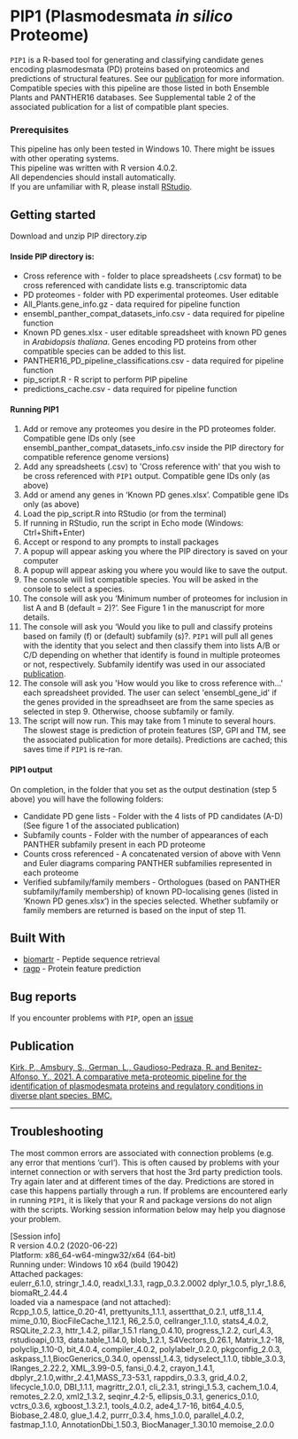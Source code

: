 # PIP1 (Plasmodesmata *in silico* Proteome)
`PIP1` is a R-based tool for generating and classifying candidate genes encoding plasmodesmata (PD) proteins based on proteomics and predictions of structural features. See our [publication](https://bmcbiol.biomedcentral.com/articles/10.1186/s12915-022-01331-1) for more information.  
Compatible species with this pipeline are those listed in both Ensemble Plants and PANTHER16 databases. See Supplemental table 2 of the associated publication for a list of compatible plant species.  
### Prerequisites
This pipeline has only been tested in Windows 10. There might be issues with other operating systems.  
This pipeline was written with R version 4.0.2.  
All dependencies should install automatically.  
If you are unfamiliar with R, please install [RStudio](https://rstudio.com/products/rstudio/download/).  
## Getting started
Download and unzip PIP directory.zip
#### Inside PIP directory is:  
- Cross reference with - folder to place spreadsheets (.csv format) to be cross referenced with candidate lists e.g. transcriptomic data
- PD proteomes - folder with PD experimental proteomes. User editable  
- All_Plants.gene_info.gz - data required for pipeline function  
- ensembl_panther_compat_datasets_info.csv - data required for pipeline function  
- Known PD genes.xlsx   - user editable spreadsheet with known PD genes in *Arabidopsis thaliana*. Genes encoding PD proteins from other compatible species can be added to this list.  
- PANTHER16_PD_pipeline_classifications.csv - data required for pipeline function  
- pip_script.R - R script to perform PIP pipeline  
- predictions_cache.csv - data required for pipeline function  
#### Running PIP1
1.	Add or remove any proteomes you desire in the PD proteomes folder. Compatible gene IDs only (see ensembl_panther_compat_datasets_info.csv inside the PIP directory for compatible reference genome versions)  
2.	Add any spreadsheets (.csv) to 'Cross reference with' that you wish to be cross referenced with `PIP1` output.  Compatible gene IDs only (as above)
3.	Add or amend any genes in ‘Known PD genes.xlsx’.  Compatible gene IDs only (as above)  
4.	Load the pip_script.R into RStudio (or from the terminal)  
5.	If running in RStudio, run the script in Echo mode (Windows: Ctrl+Shift+Enter)  
6.	Accept or respond to any prompts to install packages  
7.	A popup will appear asking you where the PIP directory is saved on your computer  
8.	A popup will appear asking you where you would like to save the output.  
9.	The console will list compatible species. You will be asked in the console to select a species.
10.	The console will ask you ‘Minimum number of proteomes for inclusion in list A and B (default = 2)?’. See Figure 1 in the manuscript for more details.  
11.	The console will ask you ‘Would you like to pull and classify proteins based on family (f) or (default) subfamily (s)?. `PIP1` will pull all genes with the identity that you select and then classify them into lists A/B or C/D depending on whether that identify is found in multiple proteomes or not, respectively. Subfamily identify was used in our associated [publication](https://www.biorxiv.org/content/10.1101/2021.05.04.442592v2).  
12.	The console will ask you 'How would you like to cross reference with...' each spreadsheet provided. The user can select 'ensembl_gene_id' if the genes provided in the spreadhseet are from the same species as selected in step 9. Otherwise, choose subfamily or family.
13.	The script will now run. This may take from 1 minute to several hours. The slowest stage is prediction of protein features (SP, GPI and TM, see the associated publication for more details). Predictions are cached; this saves time if `PIP1` is re-ran.   
#### PIP1 output
On completion, in the folder that you set as the output destination (step 5 above) you will have the following folders:  
- Candidate PD gene lists - Folder with the 4 lists of PD candidates (A-D) (See figure 1 of the associated publication)  
- Subfamily counts - Folder with the number of appearances of each PANTHER subfamily present in each PD proteome  
- Counts cross referenced - A concatenated version of above with Venn and Euler diagrams comparing PANTHER subfamilies represented in each proteome  
- Verified subfamily/family members - Orthologues (based on PANTHER subfamily/family membership) of known PD-localising genes (listed in ‘Known PD genes.xlsx’) in the species selected. Whether subfamily or family members are returned is based on the input of step 11.

## Built With

* [biomartr](https://github.com/ropensci/biomartr) - Peptide sequence retrieval
* [ragp](https://github.com/missuse/ragp) - Protein feature prediction

## Bug reports
If you encounter problems with `PIP`, open an [issue](https://github.com/PhilPlantMan/PIP/issues)

## Publication
[Kirk, P., Amsbury, S., German, L., Gaudioso-Pedraza, R. and Benitez-Alfonso, Y., 2021. A comparative meta-proteomic pipeline for the identification of plasmodesmata proteins and regulatory conditions in diverse plant species. BMC.](https://bmcbiol.biomedcentral.com/articles/10.1186/s12915-022-01331-1)
**********
## Troubleshooting
The most common errors are associated with connection problems (e.g. any error that mentions ‘curl’). This is often caused by problems with your internet connection or with servers that host the 3rd party prediction tools. Try again later and at different times of the day. Predictions are stored in case this happens partially through a run.
If problems are encountered early in running `PIP1`, it is likely that your R and package versions do not align with the scripts. Working session information below may help you diagnose your problem.

[Session info]  
R version 4.0.2 (2020-06-22)  
Platform: x86_64-w64-mingw32/x64 (64-bit)  
Running under: Windows 10 x64 (build 19042)  
Attached packages:  
eulerr_6.1.0, stringr_1.4.0, readxl_1.3.1, ragp_0.3.2.0002 dplyr_1.0.5, plyr_1.8.6, biomaRt_2.44.4   
loaded via a namespace (and not attached):  
Rcpp_1.0.5, lattice_0.20-41, prettyunits_1.1.1, assertthat_0.2.1, utf8_1.1.4, mime_0.10, BiocFileCache_1.12.1, R6_2.5.0, cellranger_1.1.0, stats4_4.0.2, RSQLite_2.2.3, httr_1.4.2, pillar_1.5.1         rlang_0.4.10, progress_1.2.2, curl_4.3, rstudioapi_0.13, data.table_1.14.0, blob_1.2.1, S4Vectors_0.26.1, Matrix_1.2-18, polyclip_1.10-0, bit_4.0.4, compiler_4.0.2, polylabelr_0.2.0, pkgconfig_2.0.3, askpass_1.1,BiocGenerics_0.34.0, openssl_1.4.3, tidyselect_1.1.0, tibble_3.0.3, IRanges_2.22.2, XML_3.99-0.5, fansi_0.4.2, crayon_1.4.1, dbplyr_2.1.0,withr_2.4.1,MASS_7.3-53.1, rappdirs_0.3.3, grid_4.0.2, lifecycle_1.0.0, DBI_1.1.1, magrittr_2.0.1, cli_2.3.1, stringi_1.5.3, cachem_1.0.4, remotes_2.2.0, xml2_1.3.2, seqinr_4.2-5, ellipsis_0.3.1, generics_0.1.0, vctrs_0.3.6, xgboost_1.3.2.1, tools_4.0.2, ade4_1.7-16, bit64_4.0.5, Biobase_2.48.0, glue_1.4.2, purrr_0.3.4, hms_1.0.0, parallel_4.0.2, fastmap_1.1.0, AnnotationDbi_1.50.3, BiocManager_1.30.10  memoise_2.0.0       

